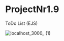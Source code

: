 # ProjectNr1.9
ToDo List (EJS)

![localhost_3000_ (1)](https://user-images.githubusercontent.com/61510461/225632845-78b47c51-d84b-458b-9cdf-c062a7810e98.png)
